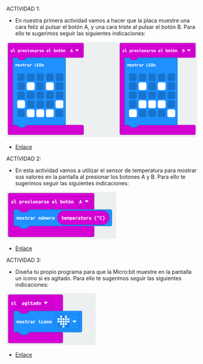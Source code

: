 ACTIVIDAD 1:

- En nuestra primera actividad vamos a hacer que la placa muestre una cara feliz al pulsar el botón A, y una cara triste al pulsar el botón B. Para ello te sugerimos seguir las siguientes indicaciones:

![image](ejercicio1.png)

- [Enlace](Contenidos/microbit-Modulo1_Ejercicio1.hex)


ACTIVIDAD 2: 

- En esta actividad vamos a utilizar el sensor de temperatura para mostrar sus valores en la pantalla al presionar los botones A y B. Para ello te sugerimos seguir las siguientes indicaciones:

![image](ejercicio2.png)

- [Enlace](Contenidos/microbit-Modulo1_Ejercicio2.hex)


ACTIVIDAD 3:

- Diseña tu propio programa para que la Micro:bit muestre en la pantalla un icono si es agitado. Para ello te sugerimos seguir las siguientes indicaciones:

![image](ejercicio3.png)

- [Enlace](Contenidos/microbit-Modulo1_Ejercicio3.hex)
